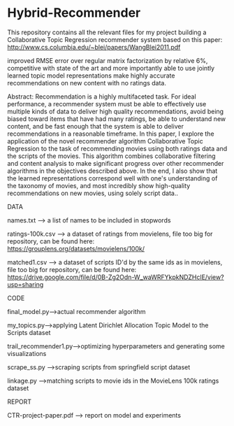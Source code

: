 # Hybrid-Recommender

This repository contains all the relevant files for my project building a Collaborative Topic Regression recommender system based on
this paper: http://www.cs.columbia.edu/~blei/papers/WangBlei2011.pdf

improved RMSE error over regular matrix factorization by relative 6%, competitive with state of the art and more importantly
able to use jointly learned topic model representations make highly accurate recommendations on new content with no ratings data.

Abstract:
Recommendation is a highly multifaceted task. For ideal performance, a recommender system must be able to effectively use multiple kinds of data to deliver high quality recommendations, avoid being biased toward items that have had many ratings, be able to understand new content, and be fast enough that the system is able to deliver recommendations in a reasonable timeframe. In this paper, I explore the application of the novel recommender algorithm Collaborative Topic Regression to the task of recommending movies using both ratings data and the scripts of the movies. This algorithm combines collaborative filtering and content analysis to make significant progress over other recommender algorithms in the objectives described above. In the end, I also show that the learned representations correspond well with one's understanding of the taxonomy of movies, and most incredibly show high-quality recommendations on new movies, using solely script data..

DATA

names.txt --> a list of names to be included in stopwords

ratings-100k.csv --> a dataset of ratings from movielens, file too big for repository, can be found here: https://grouplens.org/datasets/movielens/100k/

matched1.csv --> a dataset of scripts ID'd by the same ids as in movielens, file too big for repository, can be found here:
https://drive.google.com/file/d/0B-Zg2Odn-W_waWRFYkpkNDZHclE/view?usp=sharing


CODE

final_model.py-->actual recommender algorithm

my_topics.py-->applying Latent Dirichlet Allocation Topic Model to the Scripts dataset

trail_recommender1.py-->optimizing hyperparameters and generating some visualizations

scrape_ss.py -->scraping scripts from springfield script dataset

linkage.py -->matching scripts to movie ids in the MovieLens 100k ratings dataset


REPORT

CTR-project-paper.pdf --> report on model and experiments
